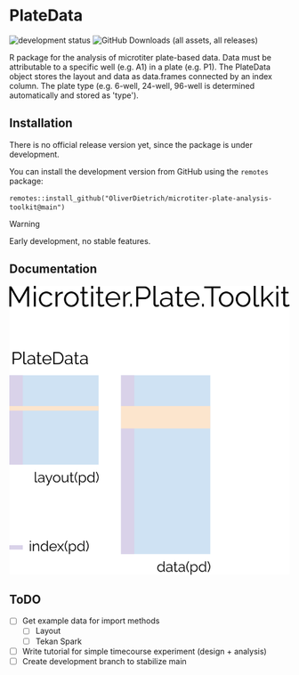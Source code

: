 # PlateData
![development status](https://img.shields.io/badge/status-under_development-orange)
![GitHub Downloads (all assets, all releases)](https://img.shields.io/github/downloads/OliverDietrich/microtiter-plate-analysis-toolkit/total)

R package for the analysis of microtiter plate-based data. Data must be attributable to a specific well (e.g. A1) in a plate (e.g. P1). The PlateData object stores the layout and data as data.frames connected by an index column. The plate type (e.g. 6-well, 24-well, 96-well is determined automatically and stored as 'type').

## Installation
There is no official release version yet, since the package is under development.

You can install the development version from GitHub using the `remotes` package:
```
remotes::install_github("OliverDietrich/microtiter-plate-analysis-toolkit@main")
```

> [!WARNING]
> Early development, no stable features.

## Documentation
![PlateData](img/overview.png)

## ToDO
- [ ] Get example data for import methods
  - [ ] Layout
  - [ ] Tekan Spark
- [ ] Write tutorial for simple timecourse experiment (design + analysis)
- [ ] Create development branch to stabilize main
